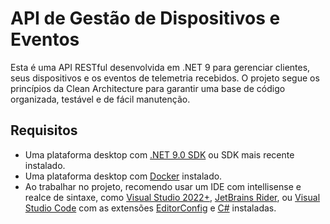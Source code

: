 # API de Gestão de Dispositivos e Eventos

Esta é uma API RESTful desenvolvida em .NET 9 para gerenciar clientes, seus dispositivos e os eventos de telemetria recebidos. O projeto segue os princípios da Clean Architecture para garantir uma base de código organizada, testável e de fácil manutenção.

## Requisitos

- Uma plataforma desktop com [.NET 9.0 SDK](https://dotnet.microsoft.com/download) ou SDK mais recente instalado.
- Uma plataforma desktop com [Docker](https://www.docker.com/) instalado.
- Ao trabalhar no projeto, recomendo usar um IDE com intellisense e realce de sintaxe, como [Visual Studio 2022+](https://visualstudio.microsoft.com/vs/), [JetBrains Rider](https://www.jetbrains.com/rider/), ou [Visual Studio Code](https://code.visualstudio.com/) com as extensões [EditorConfig](https://marketplace.visualstudio.com/items?itemName=EditorConfig.EditorConfig) e [C#](https://marketplace.visualstudio.com/items?itemName=ms-dotnettools.csdevkit) instaladas.
